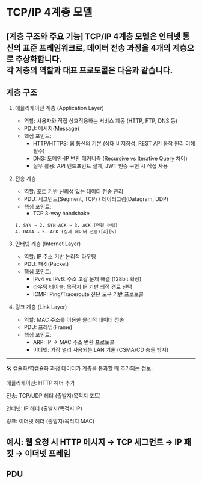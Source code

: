 # TCP/IP 4계층 모델

[계층 구조와 주요 기능]
TCP/IP 4계층 모델은 인터넷 통신의 표준 프레임워크로, 데이터 전송 과정을 4개의 계층으로 추상화합니다.<br> 
각 계층의 역할과 대표 프로토콜은 다음과 같습니다.
---
## 계층 구조
1. 애플리케이션 계층 (Application Layer)
   - 역할: 사용자와 직접 상호작용하는 서비스 제공 (HTTP, FTP, DNS 등)
   - PDU: 메시지(Message)
   - 핵심 포인트:
     - HTTP/HTTPS: 웹 통신의 기본 (상태 비저장성, REST API 동작 원리 이해 필수)
     - DNS: 도메인-IP 변환 메커니즘 (Recursive vs Iterative Query 차이)
     - 실무 활용: API 엔드포인트 설계, JWT 인증 구현 시 직접 사용
2. 전송 계층
   - 역할: 포트 기반 신뢰성 있는 데이터 전송 관리
   - PDU: 세그먼트(Segment, TCP) / 데이터그램(Datagram, UDP)
   - 핵심 포인트:
     - TCP 3-way handshake
    ```
   1. SYN → 2. SYN-ACK → 3. ACK (연결 수립)
   4. DATA → 5. ACK (실제 데이터 전송)[4][5]
    ```
   
3. 인터넷 계층 (Internet Layer)
   - 역할: IP 주소 기반 논리적 라우팅
   - PDU: 패킷(Packet)
   - 핵심 포인트:
     - IPv4 vs IPv6: 주소 고갈 문제 해결 (128bit 확장)
     - 라우팅 테이블: 목적지 IP 기반 최적 경로 선택
     - ICMP: Ping/Traceroute 진단 도구 기반 프로토콜

4. 링크 계층 (Link Layer)
   - 역할: MAC 주소를 이용한 물리적 데이터 전송
   - PDU: 프레임(Frame)
   - 핵심 포인트:
     - ARP: IP → MAC 주소 변환 프로토콜
     - 이더넷: 가장 널리 사용되는 LAN 기술 (CSMA/CD 충돌 방지)

---
🛠 캡슐화/역캡슐화 과정
데이터가 계층을 통과할 때 추가되는 정보:

애플리케이션: HTTP 헤더 추가

전송: TCP/UDP 헤더 (출발지/목적지 포트)

인터넷: IP 헤더 (출발지/목적지 IP)

링크: 이더넷 헤더 (출발지/목적지 MAC)

예시: 웹 요청 시
HTTP 메시지 → TCP 세그먼트 → IP 패킷 → 이더넷 프레임
---

## PDU
